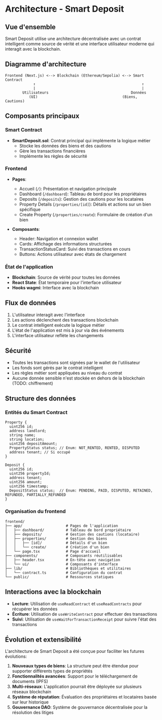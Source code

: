 # Architecture - Smart Deposit

## Vue d'ensemble
Smart Deposit utilise une architecture décentralisée avec un contrat intelligent comme source de vérité et une interface utilisateur moderne qui interagit avec la blockchain.

## Diagramme d'architecture
```
Frontend (Next.js) <--> Blockchain (Ethereum/Sepolia) <--> Smart Contract
             ↑                                                 ↑
             |                                                 |
        Utilisateurs                                      Données
           (UI)                                       (Biens, Cautions)
```

## Composants principaux

### Smart Contract
- **SmartDeposit.sol**: Contrat principal qui implémente la logique métier
  - Stocke les données des biens et des cautions
  - Gère les transactions financières
  - Implémente les règles de sécurité

### Frontend
- **Pages**:
  - Accueil (`/`): Présentation et navigation principale
  - Dashboard (`/dashboard`): Tableau de bord pour les propriétaires
  - Deposits (`/deposits`): Gestion des cautions pour les locataires
  - Property Details (`/properties/[id]`): Détails et actions sur un bien spécifique
  - Create Property (`/properties/create`): Formulaire de création d'un bien

- **Composants**:
  - Header: Navigation et connexion wallet
  - Cards: Affichage des informations structurées
  - TransactionStatusCard: Suivi des transactions en cours
  - Buttons: Actions utilisateur avec états de chargement

### État de l'application
- **Blockchain**: Source de vérité pour toutes les données
- **React State**: État temporaire pour l'interface utilisateur
- **Hooks wagmi**: Interface avec la blockchain

## Flux de données
1. L'utilisateur interagit avec l'interface
2. Les actions déclenchent des transactions blockchain
3. Le contrat intelligent exécute la logique métier
4. L'état de l'application est mis à jour via des événements
5. L'interface utilisateur reflète les changements

## Sécurité
- Toutes les transactions sont signées par le wallet de l'utilisateur
- Les fonds sont gérés par le contrat intelligent
- Les règles métier sont appliquées au niveau du contrat
- Aucune donnée sensible n'est stockée en dehors de la blockchain  (TODO: chiffrement)

## Structure des données

### Entités du Smart Contract
```
Property {
  uint256 id;
  address landlord;
  string name;
  string location;
  uint256 depositAmount;
  PropertyStatus status; // Enum: NOT_RENTED, RENTED, DISPUTED
  address tenant; // Si occupé
}

Deposit {
  uint256 id;
  uint256 propertyId;
  address tenant;
  uint256 amount;
  uint256 timestamp;
  DepositStatus status;  // Enum: PENDING, PAID, DISPUTED, RETAINED, REFUNDED, PARTIALLY_REFUNDED
}

```

### Organisation du frontend
```
frontend/
├── app/                    # Pages de l'application
│   ├── dashboard/          # Tableau de bord propriétaire
│   ├── deposits/           # Gestion des cautions (locataire)
│   ├── properties/         # Gestion des biens
│   │   ├── [id]/           # Détails d'un bien
│   │   └── create/         # Création d'un bien
│   └── page.tsx            # Page d'accueil
├── components/             # Composants réutilisables
│   ├── header.tsx          # En-tête avec navigation
│   └── ui/                 # Composants d'interface
├── lib/                    # Bibliothèques et utilitaires
│   └── contract.ts         # Configuration du contrat
└── public/                 # Ressources statiques
```

## Interactions avec la blockchain
- **Lecture**: Utilisation de `useReadContract` et `useReadContracts` pour récupérer les données
- **Écriture**: Utilisation de `useWriteContract` pour effectuer des transactions
- **Suivi**: Utilisation de `useWaitForTransactionReceipt` pour suivre l'état des transactions

## Évolution et extensibilité
L'architecture de Smart Deposit a été conçue pour faciliter les futures évolutions:

1. **Nouveaux types de biens**: La structure peut être étendue pour supporter différents types de propriétés
2. **Fonctionnalités avancées**: Support pour le téléchargement de documents (IPFS)
3. **Multi-réseaux**: L'application pourrait être déployée sur plusieurs réseaux blockchain
4. **Système de réputation**: Évaluation des propriétaires et locataires basée sur leur historique
5. **Gouvernance DAO**: Système de gouvernance décentralisée pour la résolution des litiges 